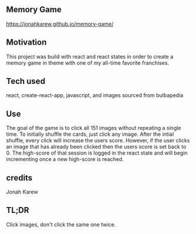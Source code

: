 ## Memory Game

https://jonahkarew.github.io/memory-game/

## Motivation

This project was build with react and react states in order to create a memory game in theme with one of my all-time favorite franchises.

## Tech used

react, create-react-app, javascript, and images sourced from bulbapedia

## Use
The goal of the game is to click all 151 images without repeating a single time. To initially shuffle the cards, just click any image. 
After the intial shuffle, every click will increase the users score. However, if the user clicks an image that has already been clicked then the users score is set back to 0. The high-score of that session is logged in the react state and will begin incrementing once a new high-score is reached.

## credits

Jonah Karew


## TL;DR
Click images, don't click the same one twice.